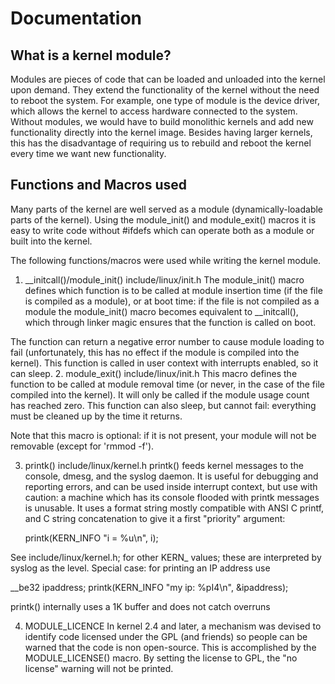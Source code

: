 # Documentation

## What is a kernel module?
Modules are pieces of code that can be loaded and unloaded into the kernel upon demand. They extend the functionality of the kernel without the need to reboot the system. For example, one type of module is the device driver, which allows the kernel to access hardware connected to the system. Without modules, we would have to build monolithic kernels and add new functionality directly into the kernel image. Besides having larger kernels, this has the disadvantage of requiring us to rebuild and reboot the kernel every time we want new functionality.

## Functions and Macros used
Many parts of the kernel are well served as a module (dynamically-loadable parts of the kernel).
Using the module\_init() and module\_exit() macros it is easy to write code without #ifdefs which can operate both as a module or built into the kernel.

The following functions/macros were used while writing the kernel module.
1. \_\_initcall()/module\_init() include/linux/init.h
The module\_init() macro defines which function is to be called at module insertion time (if the file is compiled as a module), or at boot time: if the file is not compiled as a module the module\_init() macro becomes equivalent to \_\_initcall(), which through linker magic ensures that the function is called on boot.

The function can return a negative error number to cause module loading to fail (unfortunately, this has no effect if the module is compiled into the kernel). This function is called in user context with interrupts enabled, so it can sleep.
2. module\_exit() include/linux/init.h
This macro defines the function to be called at module removal time (or never, in the case of the file compiled into the kernel). It will only be called if the module usage count has reached zero. This function can also sleep, but cannot fail: everything must be cleaned up by the time it returns.

Note that this macro is optional: if it is not present, your module will not be removable (except for 'rmmod -f').

3. printk() include/linux/kernel.h
printk() feeds kernel messages to the console, dmesg, and the syslog daemon. It is useful for debugging and reporting errors, and can be used inside interrupt context, but use with caution: a machine which has its console flooded with printk messages is unusable. It uses a format string mostly compatible with ANSI C printf, and C string concatenation to give it a first "priority" argument:

	printk(KERN\_INFO "i = %u\n", i);
   
See include/linux/kernel.h; for other KERN_ values; these are interpreted by syslog as the level. Special case: for printing an IP address use

   _\_be32 ipaddress;
   printk(KERN\_INFO "my ip: %pI4\n", &ipaddress);
      
printk() internally uses a 1K buffer and does not catch overruns

4. MODULE\_LICENCE
In kernel 2.4 and later, a mechanism was devised to identify code licensed under the GPL (and friends) so people can be warned that the code is non open-source. This is accomplished by the MODULE\_LICENSE() macro. By setting the license to GPL, the "no license" warning will not be printed.
